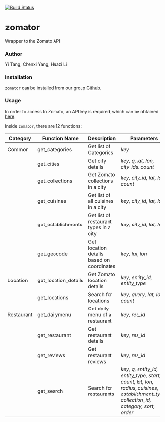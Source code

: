 [![Build Status](https://travis-ci.org/yitang310/zomator.svg?branch=master)](https://travis-ci.org/yitang310/zomator)

# zomator
Wrapper to the Zomato API

### Author
Yi Tang, Chenxi Yang, Huazi Li

### Installation
`zomator` can be installed from our group [Github](https://github.com/yitang310/zomator). 

### Usage
In order to access to Zomato, an API key is required, which can be obtained [here](https://developers.zomato.com/api).

Inside `zomator`, there are 12 functions:

| Category |  Function Name  | Description  | Parameters | Example |
|  ----  | ----  | ---- | ---- | ---- |
| Common | get_categories | Get list of Categories | *key* | get_categories('key') |
| | get_cities  | Get city details | *key, q, lat, lon, city_ids, count* | get_cities('key', q='van') |
| | get_collections | Get Zomato collections in a city | *key, city_id, lat, lon, count* | get_collections('key', city_id=256) |
| | get_cuisines | Get list of all cuisines in a city | *key, city_id, lat, lon* | get_cuisines('key', city_id=256)
| | get_establishments | Get list of restaurant types in a city | *key, city_id, lat, lon* | get_establishments(key, city_id = 280) |
| | get_geocode | Get location details based on coordinates | *key, lat, lon* | get_geocode(key, 1.2, 2.3) |
| Location | get_location_details | Get Zomato location details | *key, entity_id, entity_type* | get_location_details(key, 1, "city") |
| | get_locations | Search for locations | *key, query, lat, lon, count* | get_locations(key, "van") |
| Restaurant | get_dailymenu | Get daily menu of a restaurant |  *key, res_id* | get_restaurant('key', res_id="16774318") |
| | get_restaurant | Get restaurant details | *key, res_id* | get_restaurant('key', res_id="16774318") |
| | get_reviews | Get restaurant reviews | *key, res_id* | get_reviews('key', res_id="16774318") |
| | get_search | Search for restaurants | *key, q, entity_id, entity_type, start, count, lat, lon, radius, cuisines, establishment_type, collection_id, category, sort, order* | get_search('key', q="van") |
